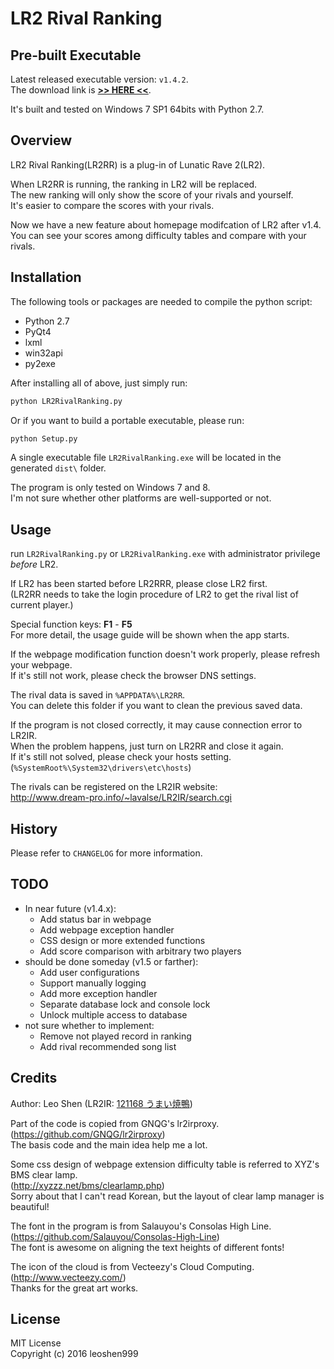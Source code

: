 # LR2 Rival Ranking

## Pre-built Executable
Latest released executable version:  ```v1.4.2```.  
The download link is [__>> HERE <<__](https://github.com/leoshen999/LR2RivalRanking/releases/download/v1.4.2/LR2RivalRanking.v1.4.2.zip).

It's built and tested on Windows 7 SP1 64bits with Python 2.7.  

## Overview
LR2 Rival Ranking(LR2RR) is a plug-in of Lunatic Rave 2(LR2).

When LR2RR is running, the ranking in LR2 will be replaced.  
The new ranking will only show the score of your rivals and yourself.  
It's easier to compare the scores with your rivals.

Now we have a new feature about homepage modifcation of LR2 after v1.4.  
You can see your scores among difficulty tables and compare with your rivals.

## Installation
The following tools or packages are needed to compile the python script:
* Python 2.7
* PyQt4
* lxml
* win32api
* py2exe

After installing all of above, just simply run:
```python
python LR2RivalRanking.py
```

Or if you want to build a portable executable, please run:
```python
python Setup.py
```
A single executable file ```LR2RivalRanking.exe``` will be located in the generated ```dist\``` folder.

The program is only tested on Windows 7 and 8.  
I'm not sure whether other platforms are well-supported or not.

## Usage
run ```LR2RivalRanking.py``` or ```LR2RivalRanking.exe``` with administrator privilege *before* LR2.

If LR2 has been started before LR2RRR, please close LR2 first.  
(LR2RR needs to take the login procedure of LR2 to get the rival list of current player.)

Special function keys: **F1** - **F5**  
For more detail, the usage guide will be shown when the app starts.

If the webpage modification function doesn't work properly, please refresh your webpage.  
If it's still not work, please check the browser DNS settings.

The rival data is saved in ```%APPDATA%\LR2RR```.  
You can delete this folder if you want to clean the previous saved data.

If the program is not closed correctly, it may cause connection error to LR2IR.  
When the problem happens, just turn on LR2RR and close it again.  
If it's still not solved, please check your hosts setting.  
(```%SystemRoot%\System32\drivers\etc\hosts```)

The rivals can be registered on the LR2IR website:  
http://www.dream-pro.info/~lavalse/LR2IR/search.cgi

## History
Please refer to ```CHANGELOG``` for more information.

## TODO
* In near future (v1.4.x):
  * Add status bar in webpage
  * Add webpage exception handler
  * CSS design or more extended functions
  * Add score comparison with arbitrary two players
* should be done someday (v1.5 or farther):
  * Add user configurations
  * Support manually logging
  * Add more exception handler
  * Separate database lock and console lock
  * Unlock multiple access to database
* not sure whether to implement:
  * Remove not played record in ranking
  * Add rival recommended song list

## Credits
Author: Leo Shen (LR2IR: [121168 うまい焼鴨](http://www.dream-pro.info/~lavalse/LR2IR/search.cgi?mode=mypage&playerid=121168))

Part of the code is copied from GNQG's lr2irproxy.  
(https://github.com/GNQG/lr2irproxy)   
The basis code and the main idea help me a lot.

Some css design of webpage extension difficulty table is referred to XYZ's BMS clear lamp.  
(http://xyzzz.net/bms/clearlamp.php)  
Sorry about that I can't read Korean, but the layout of clear lamp manager is beautiful!

The font in the program is from Salauyou's Consolas High Line.  
(https://github.com/Salauyou/Consolas-High-Line)  
The font is awesome on aligning the text heights of different fonts!

The icon of the cloud is from Vecteezy's Cloud Computing.  
(http://www.vecteezy.com/)  
Thanks for the great art works.

## License
MIT License   
Copyright (c) 2016 leoshen999